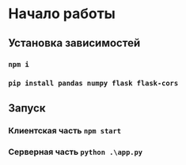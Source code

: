 # Начало работы

## Установка зависимостей

### `npm i`

### `pip install pandas numpy flask flask-cors`

## Запуск

### Клиентская часть `npm start`

### Серверная часть `python .\app.py`
